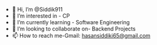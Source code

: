 - 👋 Hi, I’m @Siddik911
- 👀 I’m interested in - CP
- 🌱 I’m currently learning - Software Engineering
- 💞️ I’m looking to collaborate on- Backend Projects
- 📫 How to reach me-Gmail: hasansiddiki65@gmail.com

<!---
Siddik911/Siddik911 is a ✨ special ✨ repository because its `README.md` (this file) appears on your GitHub profile.
You can click the Preview link to take a look at your changes.
--->
